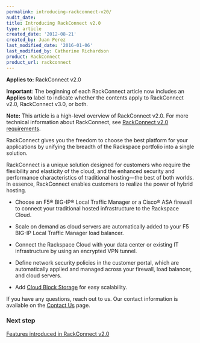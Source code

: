 ```yaml
---
permalink: introducing-rackconnect-v20/
audit_date:
title: Introducing RackConnect v2.0
type: article
created_date: '2012-08-21'
created_by: Juan Perez
last_modified_date: '2016-01-06'
last_modified_by: Catherine Richardson
product: RackConnect
product_url: rackconnect
---
```


**Applies to:** RackConnect v2.0

**Important**: The beginning of each RackConnect article now includes an
**Applies to** label to indicate whether the contents apply to
RackConnect v2.0, RackConnect v3.0, or both.

**Note:** This article is a high-level overview of RackConnect v2.0. For
more technical information about RackConnect, see [RackConnect v2.0 requirements](/how-to/rackconnect-v20-requirements).

RackConnect gives you the freedom to choose the best platform for your
applications by unifying the breadth of the Rackspace portfolio into a
single solution.

RackConnect is a unique solution designed for customers who require the
flexibility and elasticity of the cloud, and the enhanced security and
performance characteristics of traditional hosting&mdash;the best of both
worlds. In essence, RackConnect enables customers to realize the power
of hybrid hosting.

-   Choose an F5&reg; BIG-IP&reg; Local Traffic Manager or a Cisco&reg; ASA firewall
    to connect your traditional hosted infrastructure to the
    Rackspace Cloud.

-   Scale on demand as cloud servers are automatically added to your F5
    BIG-IP Local Traffic Manager load balancer.

-   Connect the Rackspace Cloud with your data center or existing IT
    infrastructure by using an encrypted VPN tunnel.

-   Define network security policies in the customer portal, which are
    automatically applied and managed across your firewall, load
    balancer, and cloud servers.

-   Add [Cloud Block
    Storage](http://www.rackspace.com/cloud/block-storage/) for
    easy scalability.

If you have any questions, reach out to us. Our contact
information is available on the [Contact
Us](/how-to/support) page.

### Next step

[Features introduced in RackConnect v2.0](/how-to/features-introduced-in-rackconnect-v20)
